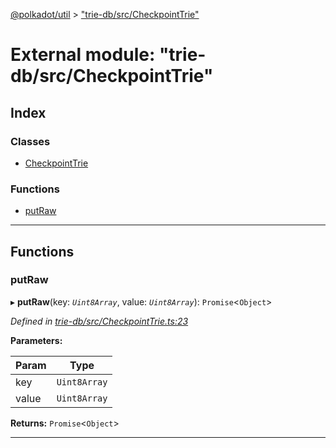 [@polkadot/util](../README.md) > ["trie-db/src/CheckpointTrie"](../modules/_trie_db_src_checkpointtrie_.md)

# External module: "trie-db/src/CheckpointTrie"

## Index

### Classes

* [CheckpointTrie](../classes/_trie_db_src_checkpointtrie_.checkpointtrie.md)

### Functions

* [putRaw](_trie_db_src_checkpointtrie_.md#putraw)

---

## Functions

<a id="putraw"></a>

###  putRaw

▸ **putRaw**(key: *`Uint8Array`*, value: *`Uint8Array`*): `Promise`<`Object`>

*Defined in [trie-db/src/CheckpointTrie.ts:23](https://github.com/polkadot-js/util/blob/7550b44/packages/trie-db/src/CheckpointTrie.ts#L23)*

**Parameters:**

| Param | Type |
| ------ | ------ |
| key | `Uint8Array` |
| value | `Uint8Array` |

**Returns:** `Promise`<`Object`>

___

